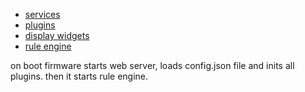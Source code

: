 
- [services](lib/REAMDE.md)
- [plugins](plugins/README.md)
- [display widgets](gfx/README.md)
- [rule engine](RULES.md)

on boot firmware starts web server, loads config.json file and inits all plugins. then it starts rule engine.
